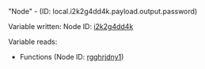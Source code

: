 "Node" - (ID: local.i2k2g4dd4k.payload.output.password)

Variable written:
Node ID: [i2k2g4dd4k](../nodes/i2k2g4dd4k.md)

Variable reads:
* Functions (Node ID: [rgghrjdny1](../nodes/rgghrjdny1.md))
